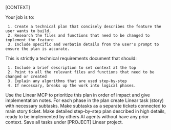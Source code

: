[CONTEXT]

  Your job is to:
  
     1. Create a technical plan that concisely describes the feature the user wants to build.
     2. Research the files and functions that need to be changed to implement the feature
     3. Include specific and verbatim details from the user's prompt to ensure the plan is accurate.

  This is strictly a technical requirements document that should:
  
     1. Include a brief description to set context at the top
     2. Point to all the relevant files and functions that need to be changed or created
     3. Explain any algorithms that are used step-by-step
     4. If necessary, breaks up the work into logical phases.

Use the Linear MCP to prioritize this plan in order of impact and give implementation notes. For each phase in the plan create Linear task (story) with necessary subtasks. Make subtasks as a separate tickets connected to main story ticket. Make detailed step-by-step plan described in high details, ready to be implemented by others AI agents without have any prior context. Save all tasks under [PROJECT] Linear project.
